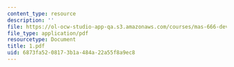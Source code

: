 ```yaml
---
content_type: resource
description: ''
file: https://ol-ocw-studio-app-qa.s3.amazonaws.com/courses/mas-666-developmental-entrepreneurship-fall-2003/6873fa5208173b1a484a22a55f8a9ec8_1.pdf
file_type: application/pdf
resourcetype: Document
title: 1.pdf
uid: 6873fa52-0817-3b1a-484a-22a55f8a9ec8
---
```

